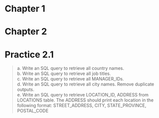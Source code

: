 # Chapter 1
# Chapter 2

# Practice 2.1

>a. Write an SQL query to retrieve all country names.<br>
>b. Write an SQL query to retrieve all job titles.<br>
>c. Write an SQL query to retrieve all MANAGER_IDs.<br>
>d. Write an SQL query to retrieve all city names. Remove duplicate outputs.<br>
>e. Write an SQL query to retrieve LOCATION_ID, ADDRESS from LOCATIONS table. The 
   ADDRESS should print each location in the following format: STREET_ADDRESS, CITY, 
   STATE_PROVINCE, POSTAL_CODE

 
